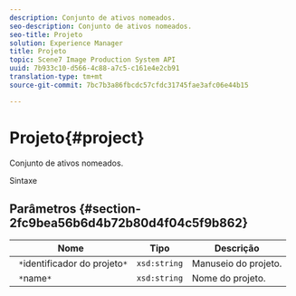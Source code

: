 ```yaml
---
description: Conjunto de ativos nomeados.
seo-description: Conjunto de ativos nomeados.
seo-title: Projeto
solution: Experience Manager
title: Projeto
topic: Scene7 Image Production System API
uuid: 7b933c10-d566-4c88-a7c5-c161e4e2cb91
translation-type: tm+mt
source-git-commit: 7bc7b3a86fbcdc57cfdc31745fae3afc06e44b15

---
```



# Projeto{#project}

Conjunto de ativos nomeados.

Sintaxe

## Parâmetros {#section-2fc9bea56b6d4b72b80d4f04c5f9b862}

| Nome | Tipo | Descrição |
|---|---|---|
| ` *`identificador do projeto`*` | `xsd:string` | Manuseio do projeto. |
| ` *`name`*` | `xsd:string` | Nome do projeto. |

